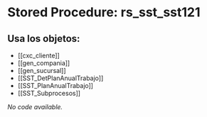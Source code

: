 # Stored Procedure: rs_sst_sst121

## Usa los objetos:
- [[cxc_cliente]]
- [[gen_compania]]
- [[gen_sucursal]]
- [[SST_DetPlanAnualTrabajo]]
- [[SST_PlanAnualTrabajo]]
- [[SST_Subprocesos]]

*No code available.*
